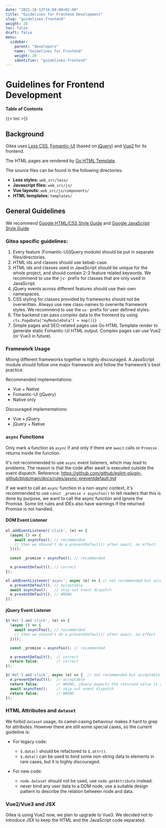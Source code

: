 ```yaml
---
date: "2021-10-13T16:00:00+02:00"
title: "Guidelines for Frontend Development"
slug: "guidelines-frontend"
weight: 20
toc: false
draft: false
menu:
  sidebar:
    parent: "developers"
    name: "Guidelines for Frontend"
    weight: 20
    identifier: "guidelines-frontend"
---
```


# Guidelines for Frontend Development

**Table of Contents**

{{< toc >}}

## Background

Gitea uses [Less CSS](https://lesscss.org), [Fomantic-UI](https://fomantic-ui.com/introduction/getting-started.html) (based on [jQuery](https://api.jquery.com)) and [Vue2](https://vuejs.org/v2/guide/) for its frontend.

The HTML pages are rendered by [Go HTML Template](https://pkg.go.dev/html/template).

The source files can be found in the following directories:
* **Less styles:** `web_src/less/`
* **Javascript files:** `web_src/js/`
* **Vue layouts:** `web_src/js/components/`
* **HTML templates:** `templates/`

## General Guidelines

We recommend [Google HTML/CSS Style Guide](https://google.github.io/styleguide/htmlcssguide.html) and [Google JavaScript Style Guide](https://google.github.io/styleguide/jsguide.html)

### Gitea specific guidelines:

1. Every feature (Fomantic-UI/jQuery module) should be put in separate files/directories.
2. HTML ids and classes should use kebab-case.
3. HTML ids and classes used in JavaScript should be unique for the whole project, and should contain 2-3 feature related keywords. We recommend to use the `js-` prefix for classes that are only used in JavaScript.
4. jQuery events across different features should use their own namespaces.
5. CSS styling for classes provided by frameworks should not be overwritten. Always use new class-names to overwrite framework styles. We recommend to use the `us-` prefix for user defined styles.  
6. The backend can pass complex data to the frontend by using `ctx.PageData["myModuleData"] = map[]{}`
7. Simple pages and SEO-related pages use Go HTML Template render to generate static Fomantic-UI HTML output. Complex pages can use Vue2 (or Vue3 in future).


### Framework Usage

Mixing different frameworks together is highly discouraged. A JavaScript module should follow one major framework and follow the framework's best practice.

Recommended implementations:
* Vue + Native
* Fomantic-UI (jQuery)
* Native only

Discouraged implementations:
* Vue + jQuery
* jQuery + Native

### `async` Functions

Only mark a function as `async` if and only if there are `await` calls 
or `Promise` returns inside the function.

It's not recommended to use `async` event listeners, which may lead to problems. 
The reason is that the code after await is executed outside the event dispatch. 
Reference: https://github.com/github/eslint-plugin-github/blob/main/docs/rules/async-preventdefault.md

If we want to call an `async` function in a non-async context,
it's recommended to use `const _promise = asyncFoo()` to tell readers
that this is done by purpose, we want to call the async function and ignore the Promise.
Some lint rules and IDEs also have warnings if the returned Promise is not handled.

#### DOM Event Listener

```js
el.addEventListener('click', (e) => {
  (async () => {
    await asyncFoo(); // recommended
    // then we shound't do e.preventDefault() after await, no effect
  })(); 
  
  const _promise = asyncFoo(); // recommended

  e.preventDefault(); // correct
});

el.addEventListener('async', async (e) => { // not recommended but acceptable
  e.preventDefault(); // acceptable
  await asyncFoo();   // skip out event dispatch
  e.preventDefault(); // WRONG
});
```

#### jQuery Event Listener

```js
$('#el').on('click', (e) => {
  (async () => {
    await asyncFoo(); // recommended
    // then we shound't do e.preventDefault() after await, no effect
  })();

  const _promise = asyncFoo(); // recommended

  e.preventDefault();  // correct
  return false;        // correct
});

$('#el').on('click', async (e) => {  // not recommended but acceptable
  e.preventDefault();  // acceptable
  return false;        // WRONG, jQuery expects the returned value is a boolean, not a Promise
  await asyncFoo();    // skip out event dispatch
  return false;        // WRONG
});
```

### HTML Attributes and `dataset`

We forbid `dataset` usage, its camel-casing behaviour makes it hard to grep for attributes. However there are still some special cases, so the current guideline is:

* For legacy code:
  * `$.data()` should be refactored to `$.attr()`.
  * `$.data()` can be used to bind some non-string data to elements in rare cases, but it is highly discouraged.

* For new code:
  * `node.dataset` should not be used, use `node.getAttribute` instead. 
  * never bind any user data to a DOM node, use a suitable design pattern to describe the relation between node and data.


### Vue2/Vue3 and JSX

Gitea is using Vue2 now, we plan to upgrade to Vue3. We decided not to introduce JSX to keep the HTML and the JavaScript code separated.
